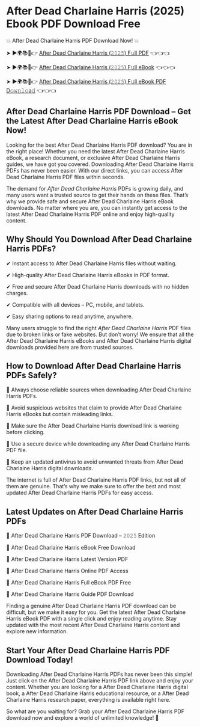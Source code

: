 # After Dead Charlaine Harris (2025) Ebook PDF Download Free

💥 After Dead Charlaine Harris PDF Download Now! 💥

➤ ►🌍📚📱👉 [After Dead Charlaine Harris (𝟸𝟶𝟸𝟻) F𝚞ll PDF](https://getpdf.xyz/after-dead-charlaine-harris) 👈👈👈


➤ ►🌍📚📱👉 [After Dead Charlaine Harris (𝟸𝟶𝟸𝟻) F𝚞ll eBook](https://getpdf.xyz/after-dead-charlaine-harris) 👈👈👈


➤ ►🌍📚📱👉 [After Dead Charlaine Harris (𝟸𝟶𝟸𝟻) F𝚞ll eBook PDF D𝚘𝚠𝚗𝚕𝚘a𝚍](https://getpdf.xyz/after-dead-charlaine-harris) 👈👈👈


## After Dead Charlaine Harris PDF Download – Get the Latest After Dead Charlaine Harris eBook Now!

Looking for the best After Dead Charlaine Harris PDF download? You are in the right place! Whether you need the latest After Dead Charlaine Harris eBook, a research document, or exclusive After Dead Charlaine Harris guides, we have got you covered. Downloading After Dead Charlaine Harris PDFs has never been easier. With our direct links, you can access After Dead Charlaine Harris PDF files within seconds.

The demand for *After Dead Charlaine Harris* PDFs is growing daily, and many users want a trusted source to get their hands on these files. That’s why we provide safe and secure After Dead Charlaine Harris eBook downloads. No matter where you are, you can instantly get access to the latest After Dead Charlaine Harris PDF online and enjoy high-quality content.

## Why Should You Download After Dead Charlaine Harris PDFs?

✔ Instant access to After Dead Charlaine Harris files without waiting.

✔ High-quality After Dead Charlaine Harris eBooks in PDF format.

✔ Free and secure After Dead Charlaine Harris downloads with no hidden charges.

✔ Compatible with all devices – PC, mobile, and tablets.

✔ Easy sharing options to read anytime, anywhere.

Many users struggle to find the right *After Dead Charlaine Harris* PDF files due to broken links or fake websites. But don’t worry! We ensure that all the After Dead Charlaine Harris eBooks and After Dead Charlaine Harris digital downloads provided here are from trusted sources.

## How to Download After Dead Charlaine Harris PDFs Safely?

📌 Always choose reliable sources when downloading After Dead Charlaine Harris PDFs.

📌 Avoid suspicious websites that claim to provide After Dead Charlaine Harris eBooks but contain misleading links.

📌 Make sure the After Dead Charlaine Harris download link is working before clicking.

📌 Use a secure device while downloading any After Dead Charlaine Harris PDF file.

📌 Keep an updated antivirus to avoid unwanted threats from After Dead Charlaine Harris digital downloads.

The internet is full of After Dead Charlaine Harris PDF links, but not all of them are genuine. That’s why we make sure to offer the best and most updated After Dead Charlaine Harris PDFs for easy access.

## Latest Updates on After Dead Charlaine Harris PDFs

🔹 After Dead Charlaine Harris PDF Download – 𝟸𝟶𝟸𝟻 Edition

🔹 After Dead Charlaine Harris eBook Free Download

🔹 After Dead Charlaine Harris Latest Version PDF

🔹 After Dead Charlaine Harris Online PDF Access

🔹 After Dead Charlaine Harris Full eBook PDF Free

🔹 After Dead Charlaine Harris Guide PDF Download

Finding a genuine After Dead Charlaine Harris PDF download can be difficult, but we make it easy for you. Get the latest After Dead Charlaine Harris eBook PDF with a single click and enjoy reading anytime. Stay updated with the most recent After Dead Charlaine Harris content and explore new information.

## Start Your After Dead Charlaine Harris PDF Download Today!

Downloading After Dead Charlaine Harris PDFs has never been this simple! Just click on the After Dead Charlaine Harris PDF link above and enjoy your content. Whether you are looking for a After Dead Charlaine Harris digital book, a After Dead Charlaine Harris educational resource, or a After Dead Charlaine Harris research paper, everything is available right here.

So what are you waiting for? Grab your After Dead Charlaine Harris PDF download now and explore a world of unlimited knowledge! 🚀